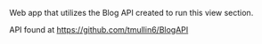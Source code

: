Web app that utilizes the Blog API created to run this view section.

API found at https://github.com/tmullin6/BlogAPI